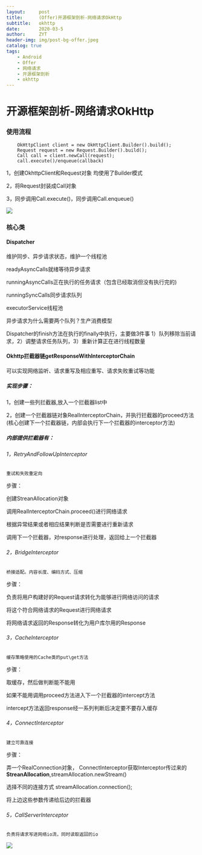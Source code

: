 ```yaml
---
layout:     post
title:      (Offer)开源框架剖析-网络请求OkHttp
subtitle:   okhttp
date:       2020-03-5
author:     ZYT
header-img: img/post-bg-offer.jpeg
catalog: true
tags:
    - Android
    - Offer
    - 网络请求
    - 开源框架剖析
    - okhttp
---
```


# 开源框架剖析-网络请求OkHttp

### 使用流程
```
    OkHttpClient client = new OkHttpClient.Builder().build();
    Request request = new Request.Builder().build();
    Call call = client.newCall(request);
    call.execute()/enqueue(callback)
```
        
1，创建OkhttpClient和Request对象
均使用了Builder模式

2，将Request封装成Call对象

3，同步调用Call.execute()，同步调用Call.enqueue()

![](https://tva1.sinaimg.cn/large/00831rSTly1gcvypgb993j30rs18gdhq.jpg)

### 核心类
#### Dispatcher
维护同步、异步请求状态，维护一个线程池

readyAsyncCalls就绪等待异步请求

runningAsyncCalls正在执行的任务请求（包含已经取消但没有执行完的)

runningSyncCalls同步请求队列

executorService线程池

异步请求为什么需要两个队列？生产消费模型

Dispatcher的finish方法在执行的finally中执行，主要做3件事
1）队列移除当前请求，2）调整请求任务队列，3）重新计算正在进行线程数量

#### Okhttp拦截器链getResponseWithInterceptorChain

可以实现网络监听、请求重写及相应重写、请求失败重试等功能

##### 实现步骤：
1，创建一些列拦截器,放入一个拦截器list中

2，创建一个拦截器链对象RealInterceptorChain，并执行拦截器的proceed方法(核心创建下一个拦截器链，内部会执行下一个拦截器的interceptor方法)

##### 内部提供拦截器有：

###### 1，RetryAndFollowUpInterceptor
    重试和失败重定向
    
步骤：
    
创建StreanAllocation对象

调用RealInterceptorChain.proceed()进行网络请求

根据异常结果或者相应结果判断是否需要进行重新请求

调用下一个拦截器，对response进行处理，返回给上一个拦截器

###### 2，BridgeInterceptor
    桥接适配。内容长度、编码方式、压缩
    
步骤：

负责将用户构建好的Request请求转化为能够进行网络访问的请求

将这个符合网络请求的Request进行网络请求

将网络请求返回的Response转化为用户库尔用的Response

###### 3，CacheInterceptor
    缓存策略使用的Cache类的put\get方法
    
步骤：

取缓存，然后做判断能不能用

如果不能用调用proceed方法进入下一个拦截器的intercept方法

intercept方法返回response经一系列判断后决定要不要存入缓存

###### 4，ConnectInterceptor
    建立可靠连接
    
步骤：

弄一个RealConnection对象，
ConnectInterceptor获取Interceptor传过来的**StreanAllocation**,streamAllocation.newStream()

选择不同的连接方式
streamAllocation.connection();

将上边这些参数传递给后边的拦截器

###### 5，CallServerInterceptor
    负责将请求写进网络io流，同时读取返回的io
    
![](https://tva1.sinaimg.cn/large/00831rSTly1gcvyq5553hj3132075ab1.jpg)




